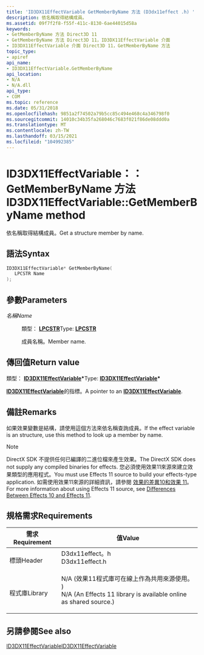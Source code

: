 ```yaml
---
title: 'ID3DX11EffectVariable GetMemberByName 方法 (D3dx11effect .h) '
description: 依名稱取得結構成員。
ms.assetid: 09f7f2f8-f55f-411c-8130-6ae44015d58a
keywords:
- GetMemberByName 方法 Direct3D 11
- GetMemberByName 方法 Direct3D 11，ID3DX11EffectVariable 介面
- ID3DX11EffectVariable 介面 Direct3D 11，GetMemberByName 方法
topic_type:
- apiref
api_name:
- ID3DX11EffectVariable.GetMemberByName
api_location:
- N/A
- N/A.dll
api_type:
- COM
ms.topic: reference
ms.date: 05/31/2018
ms.openlocfilehash: 9851a2f74502a79b5cc85c494e468c4a346798f0
ms.sourcegitcommit: 14010c34b35fa268046c7683f021f86de08ddd0a
ms.translationtype: MT
ms.contentlocale: zh-TW
ms.lasthandoff: 03/15/2021
ms.locfileid: "104992385"
---
```

# <a name="id3dx11effectvariablegetmemberbyname-method"></a><span data-ttu-id="2fc06-106">ID3DX11EffectVariable：： GetMemberByName 方法</span><span class="sxs-lookup"><span data-stu-id="2fc06-106">ID3DX11EffectVariable::GetMemberByName method</span></span>

<span data-ttu-id="2fc06-107">依名稱取得結構成員。</span><span class="sxs-lookup"><span data-stu-id="2fc06-107">Get a structure member by name.</span></span>

## <a name="syntax"></a><span data-ttu-id="2fc06-108">語法</span><span class="sxs-lookup"><span data-stu-id="2fc06-108">Syntax</span></span>


```C++
ID3DX11EffectVariable* GetMemberByName(
   LPCSTR Name
);
```



## <a name="parameters"></a><span data-ttu-id="2fc06-109">參數</span><span class="sxs-lookup"><span data-stu-id="2fc06-109">Parameters</span></span>

<dl> <dt>

<span data-ttu-id="2fc06-110">*名稱*</span><span class="sxs-lookup"><span data-stu-id="2fc06-110">*Name*</span></span> 
</dt> <dd>

<span data-ttu-id="2fc06-111">類型： **[ **LPCSTR**](/windows/desktop/WinProg/windows-data-types)**</span><span class="sxs-lookup"><span data-stu-id="2fc06-111">Type: **[**LPCSTR**](/windows/desktop/WinProg/windows-data-types)**</span></span>

<span data-ttu-id="2fc06-112">成員名稱。</span><span class="sxs-lookup"><span data-stu-id="2fc06-112">Member name.</span></span>

</dd> </dl>

## <a name="return-value"></a><span data-ttu-id="2fc06-113">傳回值</span><span class="sxs-lookup"><span data-stu-id="2fc06-113">Return value</span></span>

<span data-ttu-id="2fc06-114">類型： **[ **ID3DX11EffectVariable**](id3dx11effectvariable.md)\***</span><span class="sxs-lookup"><span data-stu-id="2fc06-114">Type: **[**ID3DX11EffectVariable**](id3dx11effectvariable.md)\***</span></span>

<span data-ttu-id="2fc06-115">[**ID3DX11EffectVariable**](id3dx11effectvariable.md)的指標。</span><span class="sxs-lookup"><span data-stu-id="2fc06-115">A pointer to an [**ID3DX11EffectVariable**](id3dx11effectvariable.md).</span></span>

## <a name="remarks"></a><span data-ttu-id="2fc06-116">備註</span><span class="sxs-lookup"><span data-stu-id="2fc06-116">Remarks</span></span>

<span data-ttu-id="2fc06-117">如果效果變數是結構，請使用這個方法來依名稱查詢成員。</span><span class="sxs-lookup"><span data-stu-id="2fc06-117">If the effect variable is an structure, use this method to look up a member by name.</span></span>

> [!Note]  
> <span data-ttu-id="2fc06-118">DirectX SDK 不提供任何已編譯的二進位檔來產生效果。</span><span class="sxs-lookup"><span data-stu-id="2fc06-118">The DirectX SDK does not supply any compiled binaries for effects.</span></span> <span data-ttu-id="2fc06-119">您必須使用效果11來源來建立效果類型的應用程式。</span><span class="sxs-lookup"><span data-stu-id="2fc06-119">You must use Effects 11 source to build your effects-type application.</span></span> <span data-ttu-id="2fc06-120">如需使用效果11來源的詳細資訊，請參閱 [效果的差異10和效果 11](d3d11-graphics-programming-guide-effects-differences.md)。</span><span class="sxs-lookup"><span data-stu-id="2fc06-120">For more information about using Effects 11 source, see [Differences Between Effects 10 and Effects 11](d3d11-graphics-programming-guide-effects-differences.md).</span></span>

 

## <a name="requirements"></a><span data-ttu-id="2fc06-121">規格需求</span><span class="sxs-lookup"><span data-stu-id="2fc06-121">Requirements</span></span>



| <span data-ttu-id="2fc06-122">需求</span><span class="sxs-lookup"><span data-stu-id="2fc06-122">Requirement</span></span> | <span data-ttu-id="2fc06-123">值</span><span class="sxs-lookup"><span data-stu-id="2fc06-123">Value</span></span> |
|--------------------|----------------------------------------------------------------------------------------------------------------------------------------------|
| <span data-ttu-id="2fc06-124">標頭</span><span class="sxs-lookup"><span data-stu-id="2fc06-124">Header</span></span><br/>  | <dl> <span data-ttu-id="2fc06-125"><dt>D3dx11effect。h</dt></span><span class="sxs-lookup"><span data-stu-id="2fc06-125"><dt>D3dx11effect.h</dt></span></span> </dl>                                                    |
| <span data-ttu-id="2fc06-126">程式庫</span><span class="sxs-lookup"><span data-stu-id="2fc06-126">Library</span></span><br/> | <dl> <span data-ttu-id="2fc06-127"><dt>N/A (效果11程式庫可在線上作為共用來源使用。 ) </dt></span><span class="sxs-lookup"><span data-stu-id="2fc06-127"><dt>N/A (An Effects 11 library is available online as shared source.)</dt></span></span> </dl> |



## <a name="see-also"></a><span data-ttu-id="2fc06-128">另請參閱</span><span class="sxs-lookup"><span data-stu-id="2fc06-128">See also</span></span>

<dl> <dt>

[<span data-ttu-id="2fc06-129">ID3DX11EffectVariable</span><span class="sxs-lookup"><span data-stu-id="2fc06-129">ID3DX11EffectVariable</span></span>](id3dx11effectvariable.md)
</dt> </dl>

 

